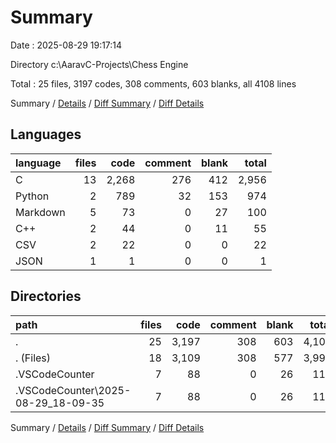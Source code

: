 # Summary

Date : 2025-08-29 19:17:14

Directory c:\\AaravC-Projects\\Chess Engine

Total : 25 files,  3197 codes, 308 comments, 603 blanks, all 4108 lines

Summary / [Details](details.md) / [Diff Summary](diff.md) / [Diff Details](diff-details.md)

## Languages
| language | files | code | comment | blank | total |
| :--- | ---: | ---: | ---: | ---: | ---: |
| C | 13 | 2,268 | 276 | 412 | 2,956 |
| Python | 2 | 789 | 32 | 153 | 974 |
| Markdown | 5 | 73 | 0 | 27 | 100 |
| C++ | 2 | 44 | 0 | 11 | 55 |
| CSV | 2 | 22 | 0 | 0 | 22 |
| JSON | 1 | 1 | 0 | 0 | 1 |

## Directories
| path | files | code | comment | blank | total |
| :--- | ---: | ---: | ---: | ---: | ---: |
| . | 25 | 3,197 | 308 | 603 | 4,108 |
| . (Files) | 18 | 3,109 | 308 | 577 | 3,994 |
| .VSCodeCounter | 7 | 88 | 0 | 26 | 114 |
| .VSCodeCounter\\2025-08-29_18-09-35 | 7 | 88 | 0 | 26 | 114 |

Summary / [Details](details.md) / [Diff Summary](diff.md) / [Diff Details](diff-details.md)